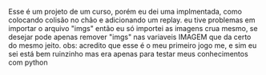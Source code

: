 Esse é um projeto de um curso, porém eu dei uma implmentada, como colocando colisão no chão e adicionando um replay.
eu tive problemas em importar o arquivo "imgs" então eu só importei as imagens crua mesmo, se desejar pode apenas remover "imgs" nas variaveis IMAGEM que da certo do mesmo jeito.
obs: acredito que esse é o meu primeiro jogo me, e sim eu sei está bem ruinzinho mas era apenas para testar meus conhecimentos com python
